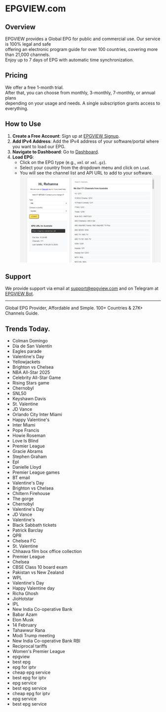 # EPGVIEW.com



## Overview
EPGVIEW provides a Global EPG for public and commercial use. Our service is 100% legal and safe\
offering an electronic program guide for over 100 countries, covering more than 21,000 channels.\
Enjoy up to 7 days of EPG with automatic time synchronization.

## Pricing
We offer a free 1-month trial. \
After that, you can choose from monthly, 3-monthly, 7-monthly, or annual plans \
depending on your usage and needs. A single subscription grants access to everything.

## How to Use
1. **Create a Free Account**: Sign up at [EPGVIEW Signup](https://epgview.com/signup.php).
2. **Add IPv4 Address**: Add the IPv4 address of your software/portal where you want to load our EPG.
3. **Navigate to Dashboard**: Go to [Dashboard](https://epgview.com/dashboard.php).
4. **Load EPG**:
   - Click on the EPG type (e.g., `xml` or `xml.gz`).
   - Select your country from the dropdown menu and click on `Load`.
   - You will see the channel list and API URL to add to your software.
![EPGVIEW](img/dashboard.png)
## Support
We provide support via email at [support@epgview.com](mailto:support@epgview.com) and on Telegram at [EPGVIEW Bot](https://t.me/epgview_bot).

---

Global EPG Provider, Affordable and Simple. 100+ Countries & 27K+ Channels Guide.

## Trends Today.

- Colman Domingo
- Día de San Valentín
- Eagles parade
- Valentine's Day
- Yellowjackets
- Brighton vs Chelsea
- NBA All-Star 2025
- Celebrity All-Star Game
- Rising Stars game
- Chernobyl
- SNL50
- Keyshawn Davis
- St. Valentine
- JD Vance
- Orlando City  Inter Miami
- Happy Valentine's
- Inter Miami
- Pope Francis
- Howie Roseman
- Love Is Blind
- Premier League
- Gracie Abrams
- Stephen Graham
- Epl
- Danielle Lloyd
- Premier League games
- BT email
- Valentine's Day
- Brighton vs Chelsea
- Chiltern Firehouse
- The gorge
- Chernobyl
- Valentine's Day
- JD Vance
- Valentine's
- Black Sabbath tickets
- Patrick Barclay
- QPR
- Chelsea FC
- St. Valentine
- Chhaava film box office collection
- Premier League
- Chelsea
- CBSE Class 10 board exam
- Pakistan vs New Zealand
- WPL
- Valentine's Day
- Happy Valentine day
- Richa Ghosh
- JioHotstar
- IPL
- New India Co-operative Bank
- Babar Azam
- Elon Musk
- 14 February
- Tahawwur Rana
- Modi Trump meeting
- New India Co-operative Bank RBI
- Reciprocal tariffs
- Women's Premier League
- epgview
- best epg
- epg for iptv
- cheap epg service
- best epg for iptv
- epg service
- best epg service
- cheap epg for iptv
- epg service
- best epg service
